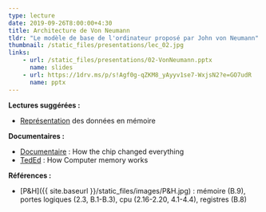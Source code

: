 ```yaml
---
type: lecture
date: 2019-09-26T8:00:00+4:30
title: Architecture de Von Neumann
tldr: "Le modèle de base de l'ordinateur proposé par John von Neumann"
thumbnail: /static_files/presentations/lec_02.jpg
links:
    - url: /static_files/presentations/02-VonNeumann.pptx
      name: slides
    - url: https://1drv.ms/p/s!Agf0g-qZKM8_yAyyv1se7-WxjsN2?e=GO7udR
      name: pptx
---
```

**Lectures suggérées :**
- [Représentation](/static_files/docs/representation.pdf) des données en mémoire

**Documentaires :**
- [Documentaire](https://www.bbc.com/reel/video/p07p7xc1/how-the-chip-changed-everything?ocid=ww.social.link.email) : How the chip changed everything
- [TedEd](https://ed.ted.com/lessons/how-computer-memory-works-kanawat-senanan) : How Computer memory works


**Références :**
- [P&H]({{ site.baseurl }}/static_files/images/P&H.jpg) : mémoire (B.9), portes logiques (2.3, B.1-B.3), cpu (2.16-2.20, 4.1-4.4), registres (B.8)
